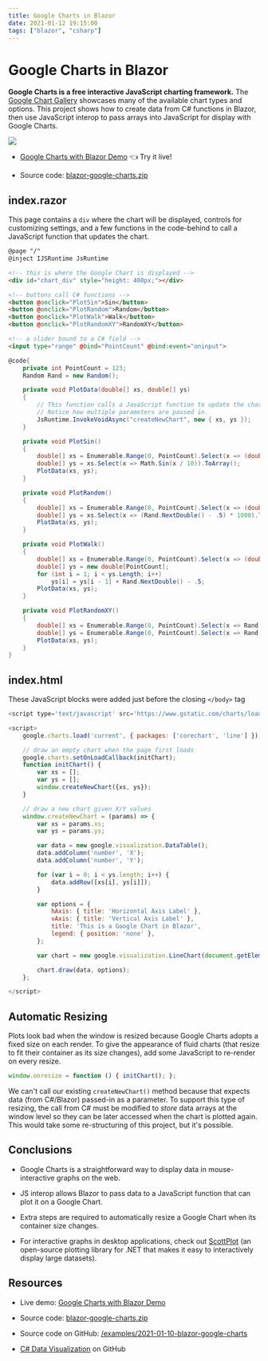 ```yaml
---
title: Google Charts in Blazor
date: 2021-01-12 19:15:00
tags: ["blazor", "csharp"]
---
```


# Google Charts in Blazor

**Google Charts is a free interactive JavaScript charting framework.** The [Google Chart Gallery](https://developers.google.com/chart/interactive/docs/gallery) showcases many of the available chart types and options. This project shows how to create data from C# functions in Blazor, then use JavaScript interop to pass arrays into JavaScript for display with Google Charts.

<div class="text-center">

[![](blazor-google-charts.jpg)](app)

</div>

* [Google Charts with Blazor Demo](app) 👈 Try it live!

* Source code: [blazor-google-charts.zip](blazor-google-charts.zip)

## index.razor

This page contains a `div` where the chart will be displayed, controls for customizing settings, and a few functions in the code-behind to call a JavaScript function that updates the chart.

```html
@page "/"
@inject IJSRuntime JsRuntime

<!-- this is where the Google Chart is displayed -->
<div id="chart_div" style="height: 400px;"></div>

<!-- buttons call C# functions -->
<button @onclick="PlotSin">Sin</button>
<button @onclick="PlotRandom">Random</button>
<button @onclick="PlotWalk">Walk</button>
<button @onclick="PlotRandomXY">RandomXY</button>

<!-- a slider bound to a C# field -->
<input type="range" @bind="PointCount" @bind:event="oninput">
```

```cs
@code{
    private int PointCount = 123;
    Random Rand = new Random();

    private void PlotData(double[] xs, double[] ys)
    {
        // This function calls a JavaScript function to update the chart.
		// Notice how multiple parameters are passed in.
        JsRuntime.InvokeVoidAsync("createNewChart", new { xs, ys });
    }

    private void PlotSin()
    {
        double[] xs = Enumerable.Range(0, PointCount).Select(x => (double)x).ToArray();
        double[] ys = xs.Select(x => Math.Sin(x / 10)).ToArray();
        PlotData(xs, ys);
    }

    private void PlotRandom()
    {
        double[] xs = Enumerable.Range(0, PointCount).Select(x => (double)x).ToArray();
        double[] ys = xs.Select(x => (Rand.NextDouble() - .5) * 1000).ToArray();
        PlotData(xs, ys);
    }

    private void PlotWalk()
    {
        double[] xs = Enumerable.Range(0, PointCount).Select(x => (double)x).ToArray();
        double[] ys = new double[PointCount];
        for (int i = 1; i < ys.Length; i++)
            ys[i] = ys[i - 1] + Rand.NextDouble() - .5;
        PlotData(xs, ys);
    }

    private void PlotRandomXY()
    {
        double[] xs = Enumerable.Range(0, PointCount).Select(x => Rand.NextDouble()).ToArray();
        double[] ys = Enumerable.Range(0, PointCount).Select(x => Rand.NextDouble()).ToArray();
        PlotData(xs, ys);
    }
}
```

## index.html

These JavaScript blocks were added just before the closing `</body>` tag

```js
<script type='text/javascript' src='https://www.gstatic.com/charts/loader.js'></script>

<script>
    google.charts.load('current', { packages: ['corechart', 'line'] });

    // draw an empty chart when the page first loads
    google.charts.setOnLoadCallback(initChart);
    function initChart() {
        var xs = [];
        var ys = [];
        window.createNewChart({xs, ys});
    }

    // draw a new chart given X/Y values
    window.createNewChart = (params) => {
        var xs = params.xs;
        var ys = params.ys;

        var data = new google.visualization.DataTable();
        data.addColumn('number', 'X');
        data.addColumn('number', 'Y');

        for (var i = 0; i < ys.length; i++) {
            data.addRow([xs[i], ys[i]]);
        }

        var options = {
            hAxis: { title: 'Horizontal Axis Label' },
            vAxis: { title: 'Vertical Axis Label' },
            title: 'This is a Google Chart in Blazor',
            legend: { position: 'none' },
        };

        var chart = new google.visualization.LineChart(document.getElementById('chart_div'));

        chart.draw(data, options);
    };

</script>
```

## Automatic Resizing

Plots look bad when the window is resized because Google Charts adopts a fixed size on each render. To give the appearance of fluid charts (that resize to fit their container as its size changes), add some JavaScript to re-render on every resize.

```js
window.onresize = function () { initChart(); };
```

We can't call our existing `createNewChart()` method because that expects data (from C#/Blazor) passed-in as a parameter. To support this type of resizing, the call from C# must be modified to _store_ data arrays at the window level so they can be later accessed when the chart is plotted again. This would take some re-structuring of this project, but it's possible.

## Conclusions

* Google Charts is a straightforward way to display data in mouse-interactive graphs on the web. 

* JS interop allows Blazor to pass data to a JavaScript function that can plot it on a Google Chart.

* Extra steps are required to automatically resize a Google Chart when its container size changes.

* For interactive graphs in desktop applications, check out [ScottPlot](https://swharden.com/scottplot) (an open-source plotting library for .NET that makes it easy to interactively display large datasets).

## Resources

* Live demo: [Google Charts with Blazor Demo](app)

* Source code: [blazor-google-charts.zip](blazor-google-charts.zip)

* Source code on GitHub: [/examples/2021-01-10-blazor-google-charts](https://github.com/swharden/Csharp-Data-Visualization/tree/master/examples/2021-01-10-blazor-google-charts)

* [C# Data Visualization](https://github.com/swharden/Csharp-Data-Visualization) on GitHub